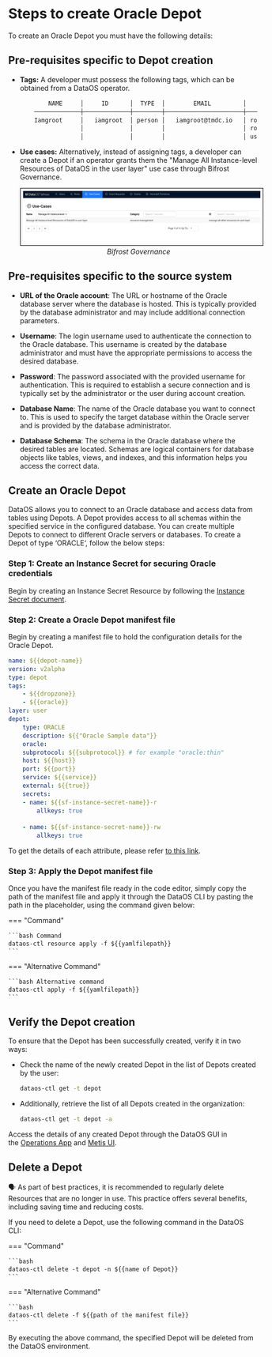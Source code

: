 # Steps to create Oracle Depot

To create an Oracle Depot you must have the following details:

## Pre-requisites specific to Depot creation

- **Tags:** A developer must possess the following tags, which can be obtained from a DataOS operator.

    ```bash
            NAME     │     ID      │  TYPE  │        EMAIL         │              TAGS               
        ─────────────┼─────────────┼────────┼──────────────────────┼─────────────────────────────────
        Iamgroot     │   iamgroot  │ person │   iamgroot@tmdc.io   │ roles:id:data-dev,                            
                     │             │        │                      │ roles:id:user,                  
                     │             │        │                      │ users:id:iamgroot  
    ```

- **Use cases:** Alternatively, instead of assigning tags, a developer can create a Depot if an operator grants them the "Manage All Instance-level Resources of DataOS in the user layer" use case through Bifrost Governance.

    <center>
    <img src="/resources/depot/usecase2.png" alt="Bifrost Governance" style="width:60rem; border: 1px solid black; padding: 5px;" />
    <figcaption><i>Bifrost Governance</i></figcaption>
    </center>

## Pre-requisites specific to the source system

- **URL of the Oracle account**: The URL or hostname of the Oracle database server where the database is hosted. This is typically provided by the database administrator and may include additional connection parameters.

- **Username**: The login username used to authenticate the connection to the Oracle database. This username is created by the database administrator and must have the appropriate permissions to access the desired database.

- **Password**: The password associated with the provided username for authentication. This is required to establish a secure connection and is typically set by the administrator or the user during account creation.

- **Database Name**: The name of the Oracle database you want to connect to. This is used to specify the target database within the Oracle server and is provided by the database administrator.

- **Database Schema**: The schema in the Oracle database where the desired tables are located. Schemas are logical containers for database objects like tables, views, and indexes, and this information helps you access the correct data.

## Create an Oracle Depot

DataOS allows you to connect to an Oracle database and access data from tables using Depots. A Depot provides access to all schemas within the specified service in the configured database. You can create multiple Depots to connect to different Oracle servers or databases. To create a Depot of type ‘ORACLE‘, follow the below steps:

### **Step 1: Create an Instance Secret for securing Oracle credentials**

Begin by creating an Instance Secret Resource by following the [Instance Secret document](/resources/instance_secret/).

### **Step 2: Create a Oracle Depot manifest file**

Begin by creating a manifest file to hold the configuration details for the Oracle Depot. 


```yaml 
name: ${{depot-name}}
version: v2alpha
type: depot
tags:
    - ${{dropzone}}
    - ${{oracle}}
layer: user
depot:
    type: ORACLE                                    
    description: ${{"Oracle Sample data"}}
    oracle:
    subprotocol: ${{subprotocol}} # for example "oracle:thin"                                     
    host: ${{host}}
    port: ${{port}}
    service: ${{service}}
    external: ${{true}}
    secrets:
    - name: ${{sf-instance-secret-name}}-r
        allkeys: true

    - name: ${{sf-instance-secret-name}}-rw
        allkeys: true
```

To get the details of each attribute, please refer [to this link](/resources/depot/configurations).
   

### **Step 3: Apply the Depot manifest file**

Once you have the manifest file ready in the code editor, simply copy the path of the manifest file and apply it through the DataOS CLI by pasting the path in the placeholder, using the command given below:

=== "Command"

    ```bash Command
    dataos-ctl resource apply -f ${{yamlfilepath}}
    ```

=== "Alternative Command"

    ```bash Alternative command
    dataos-ctl apply -f ${{yamlfilepath}}
    ```

## Verify the Depot creation

To ensure that the Depot has been successfully created, verify it in two ways:

- Check the name of the newly created Depot in the list of Depots created by the user:

    ```bash
    dataos-ctl get -t depot
    ```

- Additionally, retrieve the list of all Depots created in the organization:

    ```bash
    dataos-ctl get -t depot -a
    ```

Access the details of any created Depot through the DataOS GUI in the [Operations App](https://dataos.info/interfaces/operations/) and [Metis UI](https://dataos.info/interfaces/metis/).

## Delete a Depot

<aside class="callout">
🗣️ As part of best practices, it is recommended to regularly delete Resources that are no longer in use. This practice offers several benefits, including saving time and reducing costs.
</aside>

If you need to delete a Depot, use the following command in the DataOS CLI:


=== "Command"

    ```bash 
    dataos-ctl delete -t depot -n ${{name of Depot}}
    ```
=== "Alternative Command"

    ```bash 
    dataos-ctl delete -f ${{path of the manifest file}}
    ```

By executing the above command, the specified Depot will be deleted from the DataOS environment.